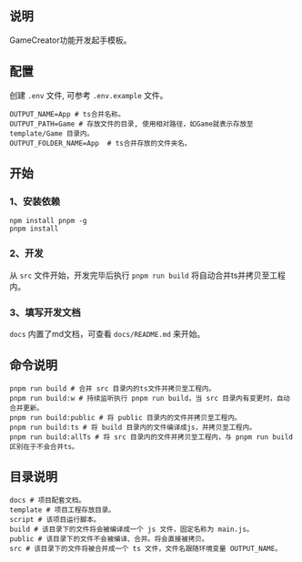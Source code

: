 ## 说明

GameCreator功能开发起手模板。

## 配置

创建 `.env` 文件, 可参考 `.env.example` 文件。

```env
OUTPUT_NAME=App # ts合并名称。
OUTPUT_PATH=Game # 存放文件的目录, 使用相对路径，如Game就表示存放至 template/Game 目录内。
OUTPUT_FOLDER_NAME=App  # ts合并存放的文件夹名。
```

## 开始

### 1、安装依赖

```shell
npm install pnpm -g
pnpm install
```

### 2、开发

从 `src` 文件开始，开发完毕后执行 `pnpm run build` 将自动合并ts并拷贝至工程内。

### 3、填写开发文档

`docs` 内置了md文档，可查看 `docs/README.md` 来开始。

## 命令说明

```shell
pnpm run build # 合并 src 目录内的ts文件并拷贝至工程内。
pnpm run build:w # 持续监听执行 pnpm run build，当 src 目录内有变更时，自动合并更新。
pnpm run build:public # 将 public 目录内的文件并拷贝至工程内。
pnpm run build:ts # 将 build 目录内的文件编译成js，并拷贝至工程内。
pnpm run build:allTs # 将 src 目录内的文件并拷贝至工程内，与 pnpm run build 区别在于不会合并ts。
```

## 目录说明

```shell
docs # 项目配套文档。
template # 项目工程存放目录。
script # 该项目运行脚本。
build # 该目录下的文件将会被编译成一个 js 文件，固定名称为 main.js。
public # 该目录下的文件不会被编译、合并。将会直接被拷贝。
src # 该目录下的文件将被合并成一个 ts 文件，文件名跟随环境变量 OUTPUT_NAME。
```
